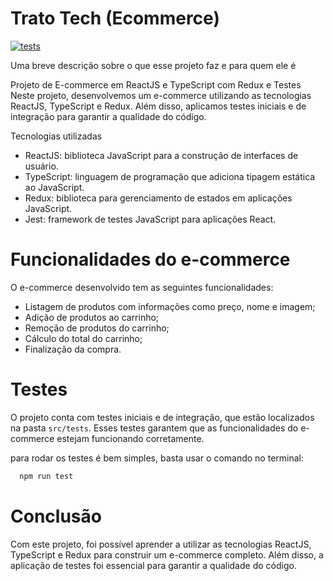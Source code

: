 
# Trato Tech (Ecommerce)
[![tests](https://shields.io/badge/tests-100%25-green)](https://choosealicense.com/licenses/mit/)

Uma breve descrição sobre o que esse projeto faz e para quem ele é

Projeto de E-commerce em ReactJS e TypeScript com Redux e Testes
Neste projeto, desenvolvemos um e-commerce utilizando as tecnologias ReactJS, TypeScript e Redux. Além disso, aplicamos testes iniciais e de integração para garantir a qualidade do código.

Tecnologias utilizadas
- ReactJS: biblioteca JavaScript para a construção de interfaces de usuário.
- TypeScript: linguagem de programação que adiciona tipagem estática ao JavaScript.
- Redux: biblioteca para gerenciamento de estados em aplicações JavaScript.
- Jest: framework de testes JavaScript para aplicações React.

# Funcionalidades do e-commerce
 O e-commerce desenvolvido tem as seguintes funcionalidades:
- Listagem de produtos com informações como preço, nome e imagem;
- Adição de produtos ao carrinho;
- Remoção de produtos do carrinho;
- Cálculo do total do carrinho;
- Finalização da compra.

# Testes
O projeto conta com testes iniciais e de integração, que estão localizados na pasta `src/tests`. Esses testes garantem que as funcionalidades do e-commerce estejam funcionando corretamente.

para rodar os testes é bem simples, basta usar o comando no terminal:

```javascript
  npm run test
```

# Conclusão
Com este projeto, foi possível aprender a utilizar as tecnologias ReactJS, TypeScript e Redux para construir um e-commerce completo. Além disso, a aplicação de testes foi essencial para garantir a qualidade do código.
